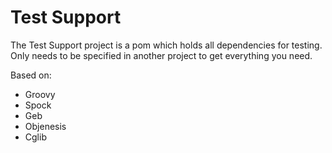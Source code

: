 Test Support
=====

The Test Support project is a pom which holds all dependencies for testing.
Only needs to be specified in another project to get everything you need.

Based on:

* Groovy
* Spock
* Geb
* Objenesis
* Cglib